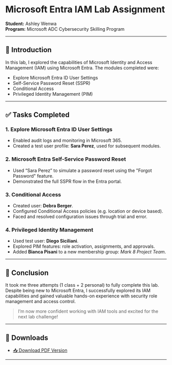 # Microsoft Entra IAM Lab Assignment 

**Student:** Ashley Wenwa  
**Program:** Microsoft ADC Cybersecurity Skilling Program  

---

## 📌 Introduction

In this lab, I explored the capabilities of Microsoft Identity and Access Management (IAM) using Microsoft Entra. The modules completed were:

- Explore Microsoft Entra ID User Settings
- Self-Service Password Reset (SSPR)
- Conditional Access
- Privileged Identity Management (PIM)

---

## ✅ Tasks Completed

### 1. Explore Microsoft Entra ID User Settings
- Enabled audit logs and monitoring in Microsoft 365.
- Created a test user profile: **Sara Perez**, used for subsequent modules.

### 2. Microsoft Entra Self-Service Password Reset
- Used “Sara Perez” to simulate a password reset using the "Forgot Password" feature.
- Demonstrated the full SSPR flow in the Entra portal.

### 3. Conditional Access
- Created user: **Debra Berger**.
- Configured Conditional Access policies (e.g. location or device based).
- Faced and resolved configuration issues through trial and error.

### 4. Privileged Identity Management
- Used test user: **Diego Siciliani**.
- Explored PIM features: role activation, assignments, and approvals.
- Added **Bianca Pisani** to a new membership group: *Mark 8 Project Team*.

---

## 🎯 Conclusion

It took me three attempts (1 class + 2 personal) to fully complete this lab.  
Despite being new to Microsoft Entra, I successfully explored its IAM capabilities and gained valuable hands-on experience with security role management and access control.

> I’m now more confident working with IAM tools and excited for the next lab challenge!

---

## 📄 Downloads

- [📥 Download PDF Version](LAB-ONE.pdf)

---
